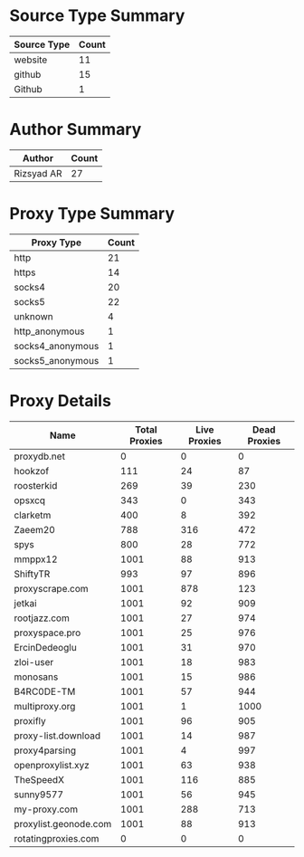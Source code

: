 # Source Type Summary

| Source Type | Count |
|-------------|-------|
| website | 11 |
| github | 15 |
| Github | 1 |


# Author Summary

| Author | Count |
|--------|-------|
| Rizsyad AR | 27 |


# Proxy Type Summary

| Proxy Type | Count |
|------------|-------|
| http | 21 |
| https | 14 |
| socks4 | 20 |
| socks5 | 22 |
| unknown | 4 |
| http_anonymous | 1 |
| socks4_anonymous | 1 |
| socks5_anonymous | 1 |


# Proxy Details

| Name | Total Proxies | Live Proxies | Dead Proxies |
|------|---------------|--------------|---------------|
| proxydb.net | 0 | 0 | 0 |
| hookzof | 111 | 24 | 87 |
| roosterkid | 269 | 39 | 230 |
| opsxcq | 343 | 0 | 343 |
| clarketm | 400 | 8 | 392 |
| Zaeem20 | 788 | 316 | 472 |
| spys | 800 | 28 | 772 |
| mmppx12 | 1001 | 88 | 913 |
| ShiftyTR | 993 | 97 | 896 |
| proxyscrape.com | 1001 | 878 | 123 |
| jetkai | 1001 | 92 | 909 |
| rootjazz.com | 1001 | 27 | 974 |
| proxyspace.pro | 1001 | 25 | 976 |
| ErcinDedeoglu | 1001 | 31 | 970 |
| zloi-user | 1001 | 18 | 983 |
| monosans | 1001 | 15 | 986 |
| B4RC0DE-TM | 1001 | 57 | 944 |
| multiproxy.org | 1001 | 1 | 1000 |
| proxifly | 1001 | 96 | 905 |
| proxy-list.download | 1001 | 14 | 987 |
| proxy4parsing | 1001 | 4 | 997 |
| openproxylist.xyz | 1001 | 63 | 938 |
| TheSpeedX | 1001 | 116 | 885 |
| sunny9577 | 1001 | 56 | 945 |
| my-proxy.com | 1001 | 288 | 713 |
| proxylist.geonode.com | 1001 | 88 | 913 |
| rotatingproxies.com | 0 | 0 | 0 |
